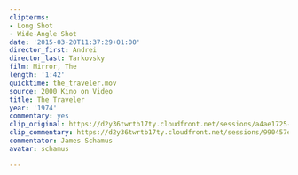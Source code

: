```yaml
---
clipterms:
- Long Shot
- Wide-Angle Shot
date: '2015-03-20T11:37:29+01:00'
director_first: Andrei
director_last: Tarkovsky
film: Mirror, The
length: '1:42'
quicktime: the_traveler.mov
source: 2000 Kino on Video
title: The Traveler
year: '1974'
commentary: yes
clip_original: https://d2y36twrtb17ty.cloudfront.net/sessions/a4ae1725-a6f5-4873-acbf-a9b3017362e6/ee7291ee-ab25-44dd-a5d4-a9b3017362f4-58da4a38-5acc-4573-8971-a9b30173fef0.mp4
clip_commentary: https://d2y36twrtb17ty.cloudfront.net/sessions/990457e3-2ebc-40f8-9f3d-a9b30173761b/17e18d5d-124a-4f52-afc9-a9b30173795b-2824a06b-963c-44f2-9878-a9b3017410d3.mp4
commentator: James Schamus
avatar: schamus

---
```

